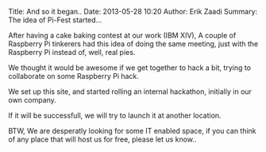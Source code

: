Title: And so it began..
Date: 2013-05-28 10:20
Author: Erik Zaadi
Summary: The idea of Pi-Fest started...

After having a cake baking contest at our work (IBM XIV), A couple of Raspberry Pi tinkerers had this idea of doing the same meeting, just with the Raspberry Pi instead of, well, real pies.

We thought it would be awesome if we get together to hack a bit, trying to collaborate on some Raspberry Pi hack.

We set up this site, and started rolling an internal hackathon, initially in our own company.

If it will be successfull, we will try to launch it at another location.

BTW, We are desperatly looking for some IT enabled space, if you can think of any place that will host us for free, please let us know..
